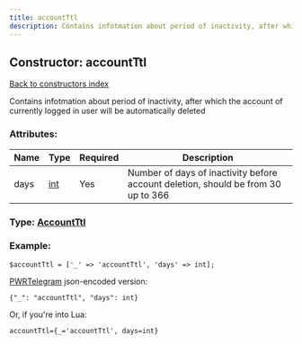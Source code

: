 ```yaml
---
title: accountTtl
description: Contains infotmation about period of inactivity, after which the account of currently logged in user will be automatically deleted
---
```

## Constructor: accountTtl  
[Back to constructors index](index.md)



Contains infotmation about period of inactivity, after which the account of currently logged in user will be automatically deleted

### Attributes:

| Name     |    Type       | Required | Description |
|----------|---------------|----------|-------------|
|days|[int](../types/int.md) | Yes|Number of days of inactivity before account deletion, should be from 30 up to 366|



### Type: [AccountTtl](../types/AccountTtl.md)


### Example:

```
$accountTtl = ['_' => 'accountTtl', 'days' => int];
```  

[PWRTelegram](https://pwrtelegram.xyz) json-encoded version:

```
{"_": "accountTtl", "days": int}
```


Or, if you're into Lua:  


```
accountTtl={_='accountTtl', days=int}

```



